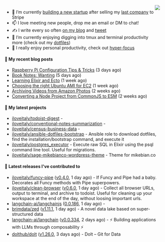 <img align="right" src="https://github-readme-stats.vercel.app/api?username=iloveitaly&show_icons=true&text_color=718096&hide_title=true"/>

- 🔭 I’m currently [building a new startup](https://mikebian.co/bye-stripe-on-to-the-next-adventure/) after selling my [last company](https://suitesync.io) to Stripe
- 📫 I love meeting new people, drop me an email or DM to chat!
- ✍️ I write every so often [on my blog](http://mikebian.co/) and [tweet](https://twitter.com/mike_bianco)
- 🌱 I’m currently enjoying digging into tmux and terminal productivity more (check out my [dotfiles](https://github.com/iloveitaly/dotfiles))
- 💬 I really enjoy personal productivity, check out [hyper-focus](https://github.com/iloveitaly/hyper-focus)

#### 📜 My recent blog posts


- [Raspberry Pi Configuration Tips &amp; Tricks](https://mikebian.co/raspberry-pi-configuration-tips-tricks/) (3 days ago)
- [Book Notes: Wanting](https://mikebian.co/book-notes-wanting/) (5 days ago)
- [Learning Elixir and Ecto](https://mikebian.co/learning-elixir-and-ecto/) (1 week ago)
- [Choosing the right Ubuntu AMI for EC2](https://mikebian.co/choosing-the-right-ubuntu-ami-for-ec2/) (1 week ago)
- [Archiving Videos from Amazon Photos](https://mikebian.co/archiving-videos-from-amazon-photos/) (2 weeks ago)
- [Converting a Node Project from CommonJS to ESM](https://mikebian.co/converting-a-node-project-from-commonjs-to-esm/) (2 weeks ago)

#### 🌱 My latest projects


- [iloveitaly/todoist-digest](https://github.com/iloveitaly/todoist-digest) - 
- [iloveitaly/conventional-notes-summarization](https://github.com/iloveitaly/conventional-notes-summarization) - 
- [iloveitaly/census-business-data](https://github.com/iloveitaly/census-business-data) - 
- [iloveitaly/ansible-dotfiles-bootstrap](https://github.com/iloveitaly/ansible-dotfiles-bootstrap) - Ansible role to download dotfiles, find the installation/bootstrap command, and execute it
- [iloveitaly/postgres_executor](https://github.com/iloveitaly/postgres_executor) - Execute raw SQL in Elixir using the psql command line tool. Useful for migrations.
- [iloveitaly/sage-mikebianco-wordpress-theme](https://github.com/iloveitaly/sage-mikebianco-wordpress-theme) - Theme for mikebian.co

#### 🔭 Latest releases I've contributed to


- [iloveitaly/funcy-pipe](https://github.com/iloveitaly/funcy-pipe) ([v0.4.0](https://github.com/iloveitaly/funcy-pipe/releases/tag/v0.4.0), 1 day ago) - If Funcy and Pipe had a baby. Decorates all Funcy methods with Pipe superpowers.
- [iloveitaly/clean-browser](https://github.com/iloveitaly/clean-browser) ([v0.6.0](https://github.com/iloveitaly/clean-browser/releases/tag/v0.6.0), 1 day ago) - Collect all browser URLs, output to terminal, and archive to todoist. Useful for cleaning up your workspace at the end of the day, without loosing important urls.
- [langchain-ai/langchainjs](https://github.com/langchain-ai/langchainjs) ([0.0.186](https://github.com/langchain-ai/langchainjs/releases/tag/0.0.186), 1 day ago) - 
- [brimdata/zed](https://github.com/brimdata/zed) ([v1.11.1](https://github.com/brimdata/zed/releases/tag/v1.11.1), 1 day ago) - A novel data lake based on super-structured data
- [langchain-ai/langchain](https://github.com/langchain-ai/langchain) ([v0.0.334](https://github.com/langchain-ai/langchain/releases/tag/v0.0.334), 2 days ago) - ⚡ Building applications with LLMs through composability ⚡
- [dolthub/dolt](https://github.com/dolthub/dolt) ([v1.26.0](https://github.com/dolthub/dolt/releases/tag/v1.26.0), 3 days ago) - Dolt – Git for Data
